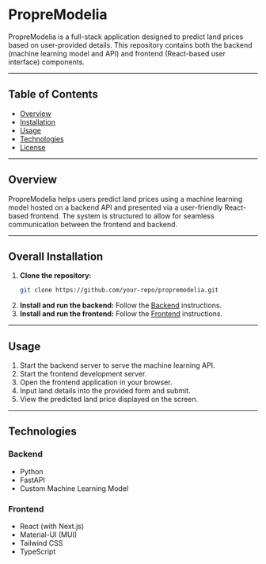 # PropreModelia

PropreModelia is a full-stack application designed to predict land prices based on user-provided details. This repository contains both the backend (machine learning model and API) and frontend (React-based user interface) components.

---

## Table of Contents

- [Overview](#overview)
- [Installation](#installation)
- [Usage](#usage)
- [Technologies](#technologies)
- [License](#license)

---

## Overview

PropreModelia helps users predict land prices using a machine learning model hosted on a backend API and presented via a user-friendly React-based frontend. The system is structured to allow for seamless communication between the frontend and backend.

---

## Overall Installation

1. **Clone the repository:**
   ```bash
   git clone https://github.com/your-repo/propremodelia.git
   ```
2. **Install and run the backend:**
   Follow the [Backend](backend/README.md) instructions.
3. **Install and run the frontend:**
   Follow the [Frontend](frontend/README.md) instructions.

---

## Usage

1. Start the backend server to serve the machine learning API.
2. Start the frontend development server.
3. Open the frontend application in your browser.
4. Input land details into the provided form and submit.
5. View the predicted land price displayed on the screen.

---

## Technologies

### Backend
- Python
- FastAPI
- Custom Machine Learning Model

### Frontend
- React (with Next.js)
- Material-UI (MUI)
- Tailwind CSS
- TypeScript


